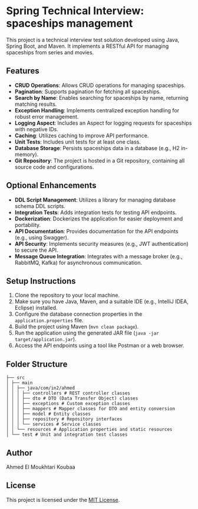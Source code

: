 # Spring Technical Interview: spaceships management

This project is a technical interview test solution developed using Java, Spring Boot, and Maven. It implements a RESTful API for managing spaceships from series and movies.

## Features

- **CRUD Operations**: Allows CRUD operations for managing spaceships.
- **Pagination**: Supports pagination for fetching all spaceships.
- **Search by Name**: Enables searching for spaceships by name, returning matching results.
- **Exception Handling**: Implements centralized exception handling for robust error management.
- **Logging Aspect**: Includes an Aspect for logging requests for spaceships with negative IDs.
- **Caching**: Utilizes caching to improve API performance.
- **Unit Tests**: Includes unit tests for at least one class.
- **Database Storage**: Persists spaceships data in a database (e.g., H2 in-memory).
- **Git Repository**: The project is hosted in a Git repository, containing all source code and configurations.

## Optional Enhancements

- **DDL Script Management**: Utilizes a library for managing database schema DDL scripts.
- **Integration Tests**: Adds integration tests for testing API endpoints.
- **Dockerization**: Dockerizes the application for easier deployment and portability.
- **API Documentation**: Provides documentation for the API endpoints (e.g., using Swagger).
- **API Security**: Implements security measures (e.g., JWT authentication) to secure the API.
- **Message Queue Integration**: Integrates with a message broker (e.g., RabbitMQ, Kafka) for asynchronous communication.

## Setup Instructions

1. Clone the repository to your local machine.
2. Make sure you have Java, Maven, and a suitable IDE (e.g., IntelliJ IDEA, Eclipse) installed.
3. Configure the database connection properties in the `application.properties` file.
4. Build the project using Maven (`mvn clean package`).
5. Run the application using the generated JAR file (`java -jar target/application.jar`).
6. Access the API endpoints using a tool like Postman or a web browser.

## Folder Structure

```
├── src
│ ├── main
│ │ ├── java/com/in2/ahmed
│ │ │ ├── controllers # REST controller classes
│ │ │ ├── dto # DTO (Data Transfer Object) classes
│ │ │ ├── exceptions # Custom exception classes
│ │ │ ├── mappers # Mapper classes for DTO and entity conversion
│ │ │ ├── model # Entity classes
│ │ │ ├── repository # Repository interfaces
│ │ │ └── services # Service classes
│ │ └── resources # Application properties and static resources
│ └── test # Unit and integration test classes
```

## Author

Ahmed El Moukhtari Koubaa

## License

This project is licensed under the [MIT License](LICENSE).
